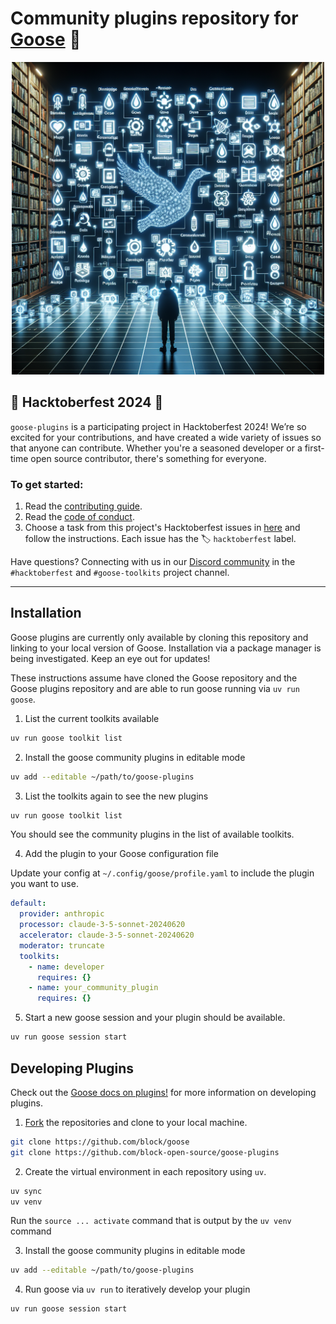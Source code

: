 # Community plugins repository for [Goose][goose] 🧩

<p align="center">
  <img src="docs/assets/goose_plugins_repository.png" alt="Goose Plugins Repository" width="500"/>
</p>

## 🎉 Hacktoberfest 2024 🎉

`goose-plugins` is a participating project in Hacktoberfest 2024! We’re so excited for your contributions, and have created a wide variety of issues so that anyone can contribute. Whether you're a seasoned developer or a first-time open source contributor, there's something for everyone.

### To get started:

1. Read the [contributing guide](https://github.com/square/goose-plugins/blob/main/CONTRIBUTING.md).
2. Read the [code of conduct](https://github.com/square/goose-plugins/blob/main/CODE_OF_CONDUCT.md).
3. Choose a task from this project's Hacktoberfest issues in [here](https://github.com/square/goose-plugins/issues) and follow the instructions. Each issue has the 🏷️ `hacktoberfest` label.

Have questions? Connecting with us in our [Discord community](https://discord.gg/DCAZKnGZFa) in the `#hacktoberfest` and `#goose-toolkits` project channel.

---

## Installation

Goose plugins are currently only available by cloning this repository and linking to your local version of Goose. Installation via a package manager is being investigated. Keep an eye out for updates!

These instructions assume have cloned the Goose repository and the Goose plugins repository and are able to run goose running via `uv run goose`.

1. List the current toolkits available

```sh
uv run goose toolkit list
```

2. Install the goose community plugins in editable mode

```sh
uv add --editable ~/path/to/goose-plugins
```

3. List the toolkits again to see the new plugins

```sh
uv run goose toolkit list
```

You should see the community plugins in the list of available toolkits.

4. Add the plugin to your Goose configuration file

Update your config at `~/.config/goose/profile.yaml` to include the plugin you want to use.

```yaml
default:
  provider: anthropic
  processor: claude-3-5-sonnet-20240620
  accelerator: claude-3-5-sonnet-20240620
  moderator: truncate
  toolkits:
    - name: developer
      requires: {}
    - name: your_community_plugin
      requires: {}
```

5. Start a new goose session and your plugin should be available.

```sh
uv run goose session start
```

## Developing Plugins

Check out the [Goose docs on plugins!](https://block-open-source.github.io/goose/plugins/plugins.html) for more information on developing plugins.

1. [Fork][fork] the repositories and clone to your local machine.

```sh
git clone https://github.com/block/goose
git clone https://github.com/block-open-source/goose-plugins
```

2. Create the virtual environment in each repository using `uv`.

```sh
uv sync
uv venv
```

Run the `source ... activate` command that is output by the `uv venv` command

3. Install the goose community plugins in editable mode

```sh
uv add --editable ~/path/to/goose-plugins
```

4. Run goose via `uv run` to iteratively develop your plugin

```sh
uv run goose session start
```

[goose]: https://github.com/square/goose
[goose-docs]: https://square.github.io/goose/plugins.html
[fork]: https://github.com/block-open-source/goose-plugins/fork
